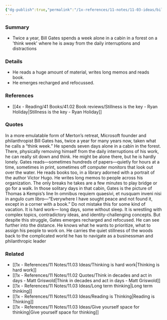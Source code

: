 ```yaml
---
{"dg-publish":true,"permalink":"/1x-references/11-notes/11-03-ideas/bill-gates-think-week-alone-in-a-cabin-every-year/","title":"Bill Gates think week alone in a cabin every year","created":"2024-03-14T16:41:47.844+03:00","updated":"2024-03-14T16:46:28.780+03:00"}
---
```



### Summary
- Twice a year, Bill Gates spends a week alone in a cabin in a forest on a 'think week' where he is away from the daily interruptions and distractions

### Details
- He reads a huge amount of material, writes long memos and reads book.
- He emerges recharged and refocussed.

### References
- [[4x - Reading/41 Books/41.02 Book reviews/Stillness is the key - Ryan Holiday\|Stillness is the key - Ryan Holiday]]

### Quotes
In a more emulatable form of Merton’s retreat, Microsoft founder and philanthropist Bill Gates has, twice a year for many years now, taken what he calls a “think week.” He spends seven days alone in a cabin in the forest. There, physically removing himself from the daily interruptions of his work, he can really sit down and think. He might be alone there, but he is hardly lonely. Gates reads—sometimes hundreds of papers—quietly for hours at a time, sometimes in print, sometimes off computer monitors that look out over the water. He reads books too, in a library adorned with a portrait of the author Victor Hugo. He writes long memos to people across his organization. The only breaks he takes are a few minutes to play bridge or go for a walk. In those solitary days in that cabin, Gates is the picture of Thomas à Kempis’s line In omnibus requiem quaesivi, et nusquam inveni nisi in angulo cum libro—“Everywhere I have sought peace and not found it, except in a corner with a book.” Do not mistake this for some kind of vacation. It is hard work— long days, some without sleep. It is wrestling with complex topics, contradictory ideas, and identity-challenging concepts. But despite this struggle, Gates emerges recharged and refocused. He can see further into the distance. He knows what he wants to prioritize, what to assign his people to work on. He carries the quiet stillness of the woods back to the complicated world he has to navigate as a businessman and philanthropic leader


### Related
- [[1x - References/11 Notes/11.03 Ideas/Thinking is hard work\|Thinking is hard work]]
- [[1x - References/11 Notes/11.02 Quotes/Think in decades and act in days - Matt Griswold\|Think in decades and act in days - Matt Griswold]]
- [[1x - References/11 Notes/11.03 Ideas/Long term thinking\|Long term thinking]]
- [[1x - References/11 Notes/11.03 Ideas/Reading is Thinking\|Reading is Thinking]]
- [[1x - References/11 Notes/11.03 Ideas/Give yourself space for thinking\|Give yourself space for thinking]]